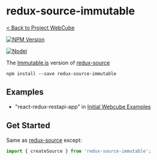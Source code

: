 # redux-source-immutable

[< Back to Project WebCube](https://github.com/dexteryy/Project-WebCube/)

[![NPM Version][npm-image]][npm-url]
<!-- [![Build Status][travis-image]][travis-url]
[![Dependencies Status][dep-image]][dep-url] -->

[![Nodei][nodei-image]][npm-url]

[npm-image]: https://img.shields.io/npm/v/redux-source-immutable.svg
[nodei-image]: https://nodei.co/npm/redux-source-immutable.png?downloads=true
[npm-url]: https://npmjs.org/package/redux-source-immutable
<!--
[travis-image]: https://img.shields.io/travis/dexteryy/redux-source-immutable/master.svg
[travis-url]: https://travis-ci.org/dexteryy/redux-source-immutable
[dep-image]: https://david-dm.org/dexteryy/redux-source-immutable.svg
[dep-url]: https://david-dm.org/dexteryy/redux-source-immutable
-->

The [Immutable.js](http://facebook.github.io/immutable-js/) version of [redux-source](https://github.com/dexteryy/Project-WebCube/tree/master/packages/redux-source)

```
npm install --save redux-source-immutable
```

## Examples

* "react-redux-restapi-app" in [Initial Webcube Examples](https://github.com/dexteryy/Project-WebCube/tree/master/examples/webcube-initial-structure)

## Get Started

Same as [redux-source](https://github.com/dexteryy/Project-WebCube/tree/master/packages/redux-source#get-started) except:

```js
import { createSource } from 'redux-source-immutable';
```


